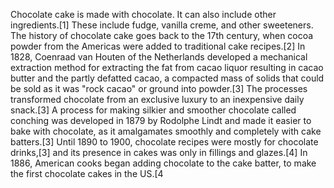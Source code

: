 Chocolate cake is made with chocolate. It can also include other ingredients.[1] These include fudge, vanilla creme, and other sweeteners. The history of chocolate cake goes back to the 17th century, when cocoa powder from the Americas were added to traditional cake recipes.[2] In 1828, Coenraad van Houten of the Netherlands developed a mechanical extraction method for extracting the fat from cacao liquor resulting in cacao butter and the partly defatted cacao, a compacted mass of solids that could be sold as it was "rock cacao" or ground into powder.[3] The processes transformed chocolate from an exclusive luxury to an inexpensive daily snack.[3] A process for making silkier and smoother chocolate called conching was developed in 1879 by Rodolphe Lindt and made it easier to bake with chocolate, as it amalgamates smoothly and completely with cake batters.[3] Until 1890 to 1900, chocolate recipes were mostly for chocolate drinks,[3] and its presence in cakes was only in fillings and glazes.[4] In 1886, American cooks began adding chocolate to the cake batter, to make the first chocolate cakes in the US.[4